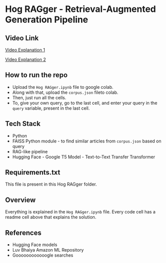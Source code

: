 # Hog RAGger - Retrieval-Augmented Generation Pipeline

## Video Link

<a href="https://drive.google.com/file/d/1ipcxQTetQP4h2yDQS59PXMzOpJKw5pTX/view?usp=sharing">Video Explanation 1</a>

<a href="https://drive.google.com/file/d/1xKYxOXRSxPkcmBxjY7zqjGtH-5Qmrcfi/view?usp=sharing">Video Explanation 2</a>

## How to run the repo

- Upload the `Hog RAGger.ipynb` file to google colab.
- Along with that, upload the `corpus.json` fileto colab.
- Then, just run all the cells.
- To, give your own query, go to the last cell, and enter your query in the `query` variable, present in the last cell.

## Tech Stack

- Python
- FAISS Python module - to find similar articles from `corpus.json` based on query
- RAG-like pipeline 
- Hugging Face - Google T5 Model - Text-to-Text Transfer Transformer

## Requirements.txt

This file is present in this Hog RAGger folder.

## Overview

Everything is explained in the `Hog RAGger.ipynb` file. Every code cell has a readme cell above that explains the solution.

## References

- Hugging Face models
- Luv Bhaiya Amazon ML Repository
- Goooooooooooogle searches